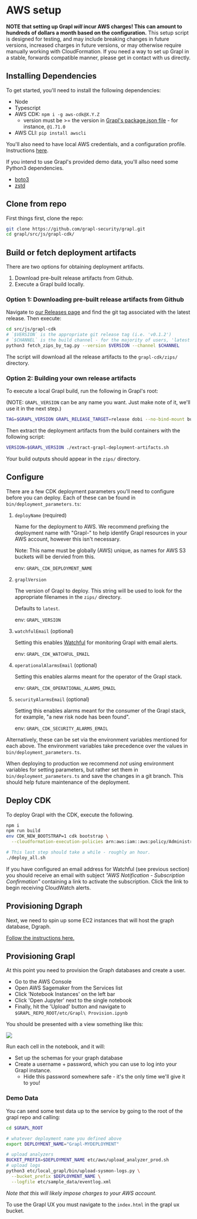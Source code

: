 # AWS setup
**NOTE that setting up Grapl *will* incur AWS charges! This can amount to hundreds of dollars a month based on the configuration.**
This setup script is designed for testing, and may include breaking changes in future versions, increased charges in future versions, or may otherwise require manually working with CloudFormation. 
If you need a way to set up Grapl in a stable, forwards compatible manner, please get in contact with us directly.

## Installing Dependencies
To get started, you'll need to install the following dependencies:

- Node
- Typescript
- AWS CDK: `npm i -g aws-cdk@X.Y.Z` 
  - version must be >= the version in [Grapl's package.json file](https://github.com/grapl-security/grapl/blob/master/src/js/grapl-cdk/package.json) - for instance, `@1.71.0`
- AWS CLI: `pip install awscli`

You'll also need to have local AWS credentials, and a configuration profile. Instructions [here](https://docs.aws.amazon.com/cli/latest/userguide/cli-chap-configure.html).

If you intend to use Grapl's provided demo data, you'll allso need some Python3 dependencies.
- [boto3](https://github.com/boto/boto3)
- [zstd](https://pypi.org/project/zstd/)


## Clone from repo
First things first, clone the repo:
```bash
git clone https://github.com/grapl-security/grapl.git
cd grapl/src/js/grapl-cdk/
```

## Build or fetch deployment artifacts
There are two options for obtaining deployment artifacts.
1. Download pre-built release artifacts from Github.
2. Execute a Grapl build locally. 

### Option 1: Downloading pre-built release artifacts from Github

Navigate to [our Releases page](https://github.com/grapl-security/grapl/releases) and find
the git tag associated with the latest release. Then execute:
```bash
cd src/js/grapl-cdk 
# `$VERSION` is the appropriate git release tag (i.e. 'v0.1.2')
# `$CHANNEL` is the build channel - for the majority of users, 'latest'.
python3 fetch_zips_by_tag.py --version $VERSION --channel $CHANNEL
```
The script will download all the release artifacts to the `grapl-cdk/zips/` directory.

### Option 2: Building your own release artifacts

To execute a local Grapl build, run the following in Grapl's root:

(NOTE: `GRAPL_VERSION` can be any name you want. Just make note of it, we'll
use it in the next step.)

```bash
TAG=$GRAPL_VERSION GRAPL_RELEASE_TARGET=release dobi --no-bind-mount build
```

Then extract the deployment artifacts from the build containers with
the following script:

```bash
VERSION=$GRAPL_VERSION ./extract-grapl-deployment-artifacts.sh
```

Your build outputs should appear in the `zips/` directory.

## Configure
There are a few CDK deployment parameters you'll need to configure before you can deploy. 
Each of these can be found in `bin/deployment_parameters.ts`:

1. `deployName` (required)

    Name for the deployment to AWS. We recommend prefixing the
    deployment name with "Grapl-" to help identify Grapl resources in
    your AWS account, however this isn't necessary.

    Note: This name must be globally (AWS) unique, as names for AWS S3
    buckets will be dervied from this.

    env: `GRAPL_CDK_DEPLOYMENT_NAME`

2. `graplVersion`

    The version of Grapl to deploy. This string will be used to look
    for the appropriate filenames in the `zips/` directory.

    Defaults to `latest`.

    env: `GRAPL_VERSION`

3. `watchfulEmail` (optional)

    Setting this enables [Watchful](https://github.com/eladb/cdk-watchful) for
    monitoring Grapl with email alerts.

    env: `GRAPL_CDK_WATCHFUL_EMAIL`

4. `operationalAlarmsEmail` (optional)

    Setting this enables alarms meant for the operator of the Grapl stack.

    env: `GRAPL_CDK_OPERATIONAL_ALARMS_EMAIL`

5. `securityAlarmsEmail` (optional)

    Setting this enables alarms meant for the consumer of the Grapl
    stack, for example, "a new risk node has been found".

    env: `GRAPL_CDK_SECURITY_ALARMS_EMAIL`

Alternatively, these can be set via the environment variables
mentioned for each above. The environment variables take precedence
over the values in `bin/deployment_parameters.ts`.

When deploying to production we recommend *not* using environment
variables for setting parameters, but rather set them in
`bin/deployment_parameters.ts` and save the changes in a git
branch. This should help future maintenance of the deployment.

## Deploy CDK
To deploy Grapl with the CDK, execute the following.

```bash
npm i
npm run build
env CDK_NEW_BOOTSTRAP=1 cdk bootstrap \
  --cloudformation-execution-policies arn:aws:iam::aws:policy/AdministratorAccess

# This last step should take a while - roughly an hour.
./deploy_all.sh
```

If you have configured an email address for Watchful (see previous
section) you should receive an email with subject *"AWS Notification -
Subscription Confirmation"* containing a link to activate the
subscription. Click the link to begin receiving CloudWatch alerts.

## Provisioning Dgraph
Next, we need to spin up some EC2 instances that will host the graph database, Dgraph.

[Follow the instructions here.](./dgraph_provision)

## Provisioning Grapl
At this point you need to provision the Graph databases and create a user. 
- Go to the AWS Console
- Open AWS Sagemaker from the Services list
- Click 'Notebook Instances' on the left bar
- Click 'Open Jupyter' next to the single notebook
- Finally, hit the 'Upload' button and navigate to `$GRAPL_REPO_ROOT/etc/Grapl\ Provision.ipynb`

You should be presented with a view something like this:

![](https://s3.amazonaws.com/media-p.slid.es/uploads/650602/images/6396963/Screenshot_from_2019-07-27_22-27-35.png)


Run each cell in the notebook, and it will:
* Set up the schemas for your graph database
* Create a username + password, which you can use to log into your Grapl instance.
  * Hide this password somewhere safe - it's the only time we'll give it to you!

### Demo Data
You can send some test data up to the service by going to the root of the grapl repo and calling:
```bash
cd $GRAPL_ROOT

# whatever deployment name you defined above
export DEPLOYMENT_NAME="Grapl-MYDEPLOYMENT"

# upload analyzers
BUCKET_PREFIX=$DEPLOYMENT_NAME etc/aws/upload_analyzer_prod.sh
# upload logs
python3 etc/local_grapl/bin/upload-sysmon-logs.py \
  --bucket_prefix $DEPLOYMENT_NAME \
  --logfile etc/sample_data/eventlog.xml 
```

*Note that this will likely impose charges to your AWS account.*

To use the Grapl UX you must navigate to the `index.html` in the grapl ux bucket.